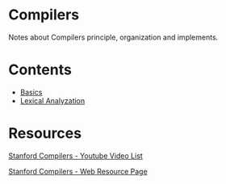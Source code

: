 # Compilers

Notes about Compilers principle, organization and implements.

# Contents

- [Basics](./basics.md)
- [Lexical Analyzation](./lexical_analyze.md)

# Resources

[Stanford Compilers - Youtube Video List](https://www.youtube.com/watch?v=9p_s457RSQE&list=PLTsf9UeqkRebOYdw4uqSN0ugRShSmHrzH)

[Stanford Compilers - Web Resource Page](https://web.stanford.edu/class/cs143/)
